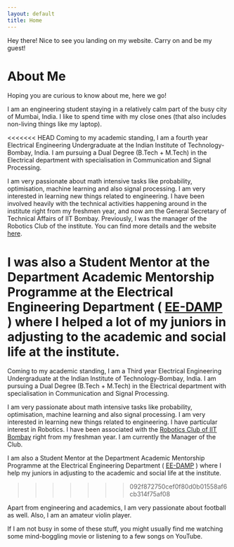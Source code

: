 ```yaml
---
layout: default
title: Home
---
```

	
<p class="message">
  Hey there! Nice to see you landing on my website. Carry on and be my guest!
</p>	

#  About Me

Hoping you are curious to know about me, here we go!

I am an engineering student staying in a relatively calm part of the busy city of Mumbai, India. I like to spend time with my close ones (that also includes non-living things like my laptop).

<<<<<<< HEAD
Coming to my academic standing, I am a fourth year Electrical Engineering Undergraduate at the Indian Institute of Technology-Bombay, India. I am pursuing a Dual Degree (B.Tech + M.Tech) in the Electrical department with specialisation in Communication and Signal Processing.
 
I am very passionate about math intensive tasks like probability, optimisation, machine learning and also signal processing. I am very interested in learning new things related to engineering. I have been involved heavily with the technical activities happening around in the institute right from my freshmen year, and now am the General Secretary of Technical Affairs of IIT Bombay. Previously, I was the manager of the Robotics Club of the institute. You can find more details and the website [here]( http://stab-iitb.org/ ). 

I was also a Student Mentor at the Department Academic Mentorship Programme at the Electrical Engineering Department ( [EE-DAMP]( https://dampeeiitb.wordpress.com/ ) ) where I helped a lot of my juniors in adjusting to the academic and social life at the institute.
=======
Coming to my academic standing, I am a Third year Electrical Engineering Undergraduate at the Indian Institute of Technology-Bombay, India. I am pursuing a Dual Degree (B.Tech + M.Tech) in the Electrical department with specialisation in Communication and Signal Processing.
 
I am very passionate about math intensive tasks like probability, optimisation, machine learning and also signal processing. I am very interested in learning new things related to engineering. I have particular interest in Robotics. I have been associated with the [Robotics Club of IIT Bombay]( https://stab-iitb.org/robotics-club/ ) right from my freshman year. I am currently the Manager of the Club. 

I am also a Student Mentor at the Department Academic Mentorship Programme at the Electrical Engineering Department ( [EE-DAMP]( https://dampeeiitb.wordpress.com/ ) ) where I help my juniors in adjusting to the academic and social life at the institute.
>>>>>>> 092f872750cef0f80d0b01558af6cb314f75af08

Apart from engineering and academics, I am very passionate about football as well. Also, I am an amateur violin player.

If I am not busy in some of these stuff, you might usually find me watching some mind-boggling movie or listening to a few songs on YouTube.
